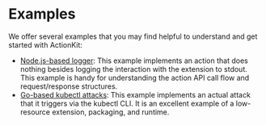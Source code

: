 # Examples

We offer several examples that you may find helpful to understand and get started with ActionKit:

- [Node.js-based logger](/examples/nodejs-logging): This example implements an action that does nothing besides logging the interaction with the extension
  to stdout. This example is handy for understanding the action API call flow and request/response structures.
- [Go-based kubectl attacks](/examples/go-kubectl): This example implements an actual attack that it triggers via the kubectl CLI. It is an excellent
  example of a low-resource extension, packaging, and runtime.